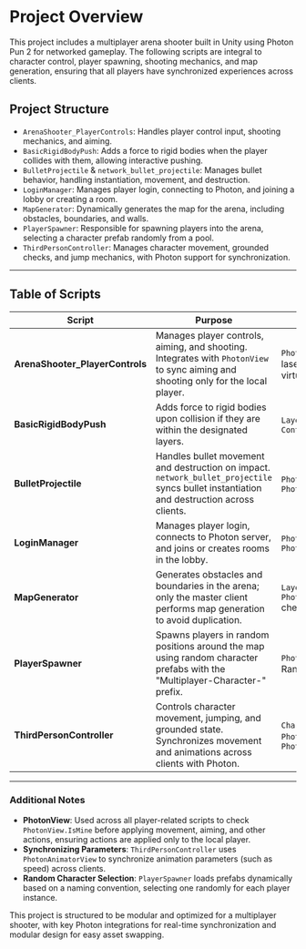 # Project Overview

This project includes a multiplayer arena shooter built in Unity using Photon Pun 2 for networked gameplay. The following scripts are integral to character control, player spawning, shooting mechanics, and map generation, ensuring that all players have synchronized experiences across clients.

## Project Structure

- `ArenaShooter_PlayerControls`: Handles player control input, shooting mechanics, and aiming.
- `BasicRigidBodyPush`: Adds a force to rigid bodies when the player collides with them, allowing interactive pushing.
- `BulletProjectile` & `network_bullet_projectile`: Manages bullet behavior, handling instantiation, movement, and destruction.
- `LoginManager`: Manages player login, connecting to Photon, and joining a lobby or creating a room.
- `MapGenerator`: Dynamically generates the map for the arena, including obstacles, boundaries, and walls.
- `PlayerSpawner`: Responsible for spawning players into the arena, selecting a character prefab randomly from a pool.
- `ThirdPersonController`: Manages character movement, grounded checks, and jump mechanics, with Photon support for synchronization.

---

## Table of Scripts

| Script                     | Purpose | Key Components |
|----------------------------|---------|----------------|
| **ArenaShooter_PlayerControls** | Manages player controls, aiming, and shooting. Integrates with `PhotonView` to sync aiming and shooting only for the local player. | `PhotonView`, `LineRenderer` (for laser aiming), `Cinemachine` virtual camera |
| **BasicRigidBodyPush** | Adds force to rigid bodies upon collision if they are within the designated layers. | `LayerMask`, `ControllerColliderHit` |
| **BulletProjectile** | Handles bullet movement and destruction on impact. `network_bullet_projectile` syncs bullet instantiation and destruction across clients. | `PhotonNetwork.Instantiate`, `PhotonNetwork.Destroy` |
| **LoginManager** | Manages player login, connects to Photon server, and joins or creates rooms in the lobby. | `PhotonNetwork.JoinLobby`, `PhotonNetwork.JoinRandomRoom` |
| **MapGenerator** | Generates obstacles and boundaries in the arena; only the master client performs map generation to avoid duplication. | `LayerMask`, `PhotonNetwork.IsMasterClient` check |
| **PlayerSpawner** | Spawns players in random positions around the map using random character prefabs with the "Multiplayer-Character-" prefix. | `PhotonNetwork.Instantiate`, Random character selection |
| **ThirdPersonController** | Controls character movement, jumping, and grounded state. Synchronizes movement and animations across clients with Photon. | `CharacterController`, `PhotonAnimatorView`, `PhotonView` |

---

### Additional Notes

- **PhotonView**: Used across all player-related scripts to check `PhotonView.IsMine` before applying movement, aiming, and other actions, ensuring actions are applied only to the local player.
- **Synchronizing Parameters**: `ThirdPersonController` uses `PhotonAnimatorView` to synchronize animation parameters (such as speed) across clients.
- **Random Character Selection**: `PlayerSpawner` loads prefabs dynamically based on a naming convention, selecting one randomly for each player instance.

This project is structured to be modular and optimized for a multiplayer shooter, with key Photon integrations for real-time synchronization and modular design for easy asset swapping.
